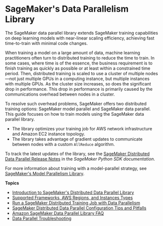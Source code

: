 # SageMaker's Data Parallelism Library<a name="data-parallel"></a>

The SageMaker data parallel library extends SageMaker training capabilities on deep learning models with near\-linear scaling efficiency, achieving fast time\-to\-train with minimal code changes\. 

When training a model on a large amount of data, machine learning practitioners often turn to distributed training to reduce the time to train\. In some cases, where time is of the essence, the business requirement is to finish training as quickly as possible or at least within a constrained time period\. Then, distributed training is scaled to use a cluster of multiple nodes—not just multiple GPUs in a computing instance, but multiple instances with multiple GPUs\. As the cluster size increases, so does the significant drop in performance\. This drop in performance is primarily caused by the communications overhead between nodes in a cluster\.

To resolve such overhead problems, SageMaker offers two distributed training options: SageMaker model parallel and SageMaker data parallel\. This guide focuses on how to train models using the SageMaker data parallel library\. 
+  The library optimizes your training job for AWS network infrastructure and Amazon EC2 instance topology\. 
+  The library takes advantage of gradient updates to communicate between nodes with a custom `AllReduce` algorithm\. 

To track the latest updates of the library, see the [SageMaker Distributed Data Parallel Release Notes](https://sagemaker.readthedocs.io/en/stable/api/training/smd_data_parallel_release_notes/smd_data_parallel_change_log.html) in the *SageMaker Python SDK documentation*\.

For more information about training with a model\-parallel strategy, see [SageMaker's Model Parallelism Library](model-parallel.md)\.

**Topics**
+ [Introduction to SageMaker's Distributed Data Parallel Library](data-parallel-intro.md)
+ [Supported Frameworks, AWS Regions, and Instances Types](distributed-data-parallel-support.md)
+ [Run a SageMaker Distributed Training Job with Data Parallelism](data-parallel-modify-sdp.md)
+ [SageMaker Distributed Data Parallel Configuration Tips and Pitfalls](data-parallel-config.md)
+ [Amazon SageMaker Data Parallel Library FAQ](data-parallel-faq.md)
+ [Data Parallel Troubleshooting](distributed-troubleshooting-data-parallel.md)